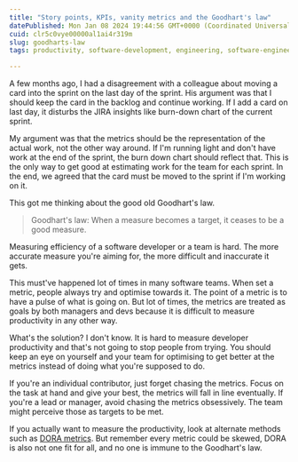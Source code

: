 ```yaml
---
title: "Story points, KPIs, vanity metrics and the Goodhart's law"
datePublished: Mon Jan 08 2024 19:44:56 GMT+0000 (Coordinated Universal Time)
cuid: clr5c0vye00000al1ai4r319m
slug: goodharts-law
tags: productivity, software-development, engineering, software-engineering

---
```


A few months ago, I had a disagreement with a colleague about moving a card into the sprint on the last day of the sprint. His argument was that I should keep the card in the backlog and continue working. If I add a card on last day, it disturbs the JIRA insights like burn-down chart of the current sprint.

My argument was that the metrics should be the representation of the actual work, not the other way around. If I'm running light and don't have work at the end of the sprint, the burn down chart should reflect that. This is the only way to get good at estimating work for the team for each sprint. In the end, we agreed that the card must be moved to the sprint if I'm working on it.

This got me thinking about the good old Goodhart's law.

> Goodhart's law: When a measure becomes a target, it ceases to be a good measure.

Measuring efficiency of a software developer or a team is hard. The more accurate measure you're aiming for, the more difficult and inaccurate it gets.

This must've happened lot of times in many software teams. When set a metric, people always try and optimise towards it. The point of a metric is to have a pulse of what is going on. But lot of times, the metrics are treated as goals by both managers and devs because it is difficult to measure productivity in any other way.

What's the solution? I don't know. It is hard to measure developer productivity and that's not going to stop people from trying. You should keep an eye on yourself and your team for optimising to get better at the metrics instead of doing what you're supposed to do.

If you're an individual contributor, just forget chasing the metrics. Focus on the task at hand and give your best, the metrics will fall in line eventually. If you're a lead or manager, avoid chasing the metrics obsessively. The team might perceive those as targets to be met.

If you actually want to measure the productivity, look at alternate methods such as [DORA metrics](https://newsletter.pragmaticengineer.com/i/62678384/dora-metrics). But remember every metric could be skewed, DORA is also not one fit for all, and no one is immune to the Goodhart's law.